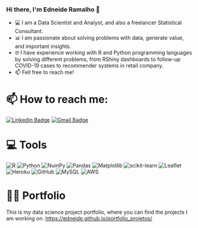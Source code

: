 ### Hi there, I'm Edneide Ramalho 👋

- 💻 I am a Data Scientist and Analyst, and also a freelancer Statistical Consultant.
- 📊 I am passionate about solving problems with data, generate value, and important insights.
- 🤓 I have experience working with R and Python programming languages by solving different problems, from RShiny dashboards to follow-up COVID-19 cases to recommender systems in retail company.
- 📫 Fell free to reach me! 


# 📫 How to reach me: 

[![Linkedin Badge](https://img.shields.io/badge/LinkedIn-0077B5?style=for-the-badge&logo=linkedin&logoColor=white)](https://www.linkedin.com/in/edneide-ramalho-05054ba2/)
[![Gmail Badge](https://img.shields.io/badge/Gmail-D14836?style=for-the-badge&logo=gmail&logoColor=white)](mailto:edneide.ramalho@gmail.com)



# 💻 Tools
![R](https://img.shields.io/badge/r-%23276DC3.svg?style=for-the-badge&logo=r&logoColor=white) 
![Python](https://img.shields.io/badge/Python-FFD43B?style=for-the-badge&logo=python&logoColor=darkgreen) 
![NumPy](https://img.shields.io/badge/numpy-%23013243.svg?style=for-the-badge&logo=numpy&logoColor=white)
![Pandas](https://img.shields.io/badge/pandas-%23150458.svg?style=for-the-badge&logo=pandas&logoColor=white)
![Matplotlib](https://img.shields.io/badge/Matplotlib-%23ffffff.svg?style=for-the-badge&logo=Matplotlib&logoColor=black)
![scikit-learn](https://img.shields.io/badge/scikit--learn-%23F7931E.svg?style=for-the-badge&logo=scikit-learn&logoColor=white)
![Leaflet](https://img.shields.io/badge/Leaflet-199900?style=for-the-badge&logo=Leaflet&logoColor=white) 
![Heroku](https://img.shields.io/badge/Heroku-430098?style=for-the-badge&logo=heroku&logoColor=white)
![GitHub](https://img.shields.io/badge/GitHub-000000?style=for-the-badge&logo=github&logoColor=white)
![MySQL](https://img.shields.io/badge/mysql-%2300f.svg?style=for-the-badge&logo=mysql&logoColor=white)
![AWS](https://img.shields.io/badge/Amazon_AWS-FF9900?style=for-the-badge&logo=amazonaws&logoColor=white)

# 👩‍💻 Portfolio
This is my data science project portfolio, where you can find the projects I am working on. 
https://edneide.github.io/portfolio_projetos/




